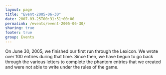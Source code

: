 ```yaml
---
layout: page
title: "Event-2005-06-30"
date: 2007-03-25T00:31:51+00:00
permalink: /events/event-2005-06-30/
sharing: true
footer: true
group: Events
---
```


On June 30, 2005, we finished our first run through the Lexicon. We wrote over 100 entries during that time. Since then, we have begun to go back through the various letters to complete the phantom entries that we created and were not able to write under the rules of the game.
